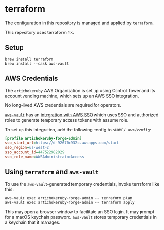 # terraform

The configuration in this repository is managed and applied by `terraform`.

This repository uses terraform 1.x.

## Setup

```shell
brew install terraform
brew install --cask aws-vault
```

## AWS Credentials

The `artichokeruby` AWS Organization is set up using Control Tower and its
account vending machine, which sets up an AWS SSO integration.

No long-lived AWS credentials are required for operators.

[`aws-vault`] has an [integration with AWS SSO][aws-vault-aws-sso] which uses
SSO and authorized roles to generate temporary access tokens with assume role.

[`aws-vault`]: https://github.com/99designs/aws-vault
[aws-vault-aws-sso]:
  https://github.com/99designs/aws-vault/blob/master/USAGE.md#aws-single-sign-on-aws-sso

To set up this integration, add the following config to `$HOME/.aws/config`:

```ini
[profile artichokeruby-forge-admin]
sso_start_url=https://d-92670c932c.awsapps.com/start
sso_region=us-west-2
sso_account_id=447522982029
sso_role_name=AWSAdministratorAccess
```

## Using `terraform` and `aws-vault`

To use the `aws-vault`-generated temporary credentials, invoke terraform like
this:

```shell
aws-vault exec artichokeruby-forge-admin -- terraform plan
aws-vault exec artichokeruby-forge-admin -- terraform apply
```

This may open a browser window to facilitate an SSO login. It may prompt for a
macOS keychain password. `aws-vault` stores temporary credentials in a keychain
that it manages.

